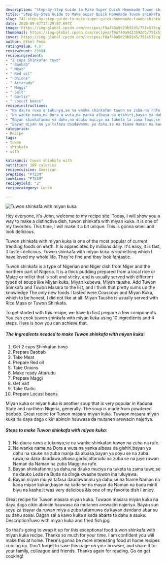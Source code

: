 ```yaml
---
description: "Step-by-Step Guide to Make Super Quick Homemade Tuwon shinkafa with miyan kuka"
title: "Step-by-Step Guide to Make Super Quick Homemade Tuwon shinkafa with miyan kuka"
slug: 742-step-by-step-guide-to-make-super-quick-homemade-tuwon-shinkafa-with-miyan-kuka
date: 2020-09-07T17:29:07.697Z
image: https://img-global.cpcdn.com/recipes/f8af40a9d23b92d5/751x532cq70/tuwon-shinkafa-with-miyan-kuka-recipe-main-photo.jpg
thumbnail: https://img-global.cpcdn.com/recipes/f8af40a9d23b92d5/751x532cq70/tuwon-shinkafa-with-miyan-kuka-recipe-main-photo.jpg
cover: https://img-global.cpcdn.com/recipes/f8af40a9d23b92d5/751x532cq70/tuwon-shinkafa-with-miyan-kuka-recipe-main-photo.jpg
author: Ethel Pena
ratingvalue: 4.8
reviewcount: 29684
recipeingredient:
- "2 cups Shinkafan tuwo"
- " Baobab"
- " Meat"
- " Red oil"
- " Onions"
- " Attarudu"
- " Maggi"
- " Salt"
- " Garlic"
- " Locust beans"
recipeinstructions:
- "Na daura ruwa a tukunya,se na wanke shinkafan tuwon na zuba na rufe."
- "Na wanke nama,na Dora a wuta,na yanka albasa da gishiri,bayan ya dahu na sauke na zuba manja da albasa,bayan ya soyu se na zuba ruwa,na daka daudawa,albasa,garlic,attarudu na zuba se na juye ruwan Naman da Naman na zuba Maggi na rufe."
- "Bayan shinkafanmu ya dahu,na dauko muciya na tuketa ta zama tuwo,se na dauko Leda na Buda na dinga kwashe tuwon ina luluyawa."
- "Bayan miyan mu ya tafasa daudawanmu ya dahu,se na tsame Naman na kada miyan kukan,bayan na kada se na mayar da Naman na bada minti biyu na kashe.it was very delicious &amp;is one of my favorite dish I enjoy."
categories:
- Recipe
tags:
- tuwon
- shinkafa
- with

katakunci: tuwon shinkafa with 
nutrition: 189 calories
recipecuisine: American
preptime: "PT23M"
cooktime: "PT54M"
recipeyield: "3"
recipecategory: Lunch

---
```



![Tuwon shinkafa with miyan kuka](https://img-global.cpcdn.com/recipes/f8af40a9d23b92d5/751x532cq70/tuwon-shinkafa-with-miyan-kuka-recipe-main-photo.jpg)

Hey everyone, it's John, welcome to my recipe site. Today, I will show you a way to make a distinctive dish, tuwon shinkafa with miyan kuka. It is one of my favorites. This time, I will make it a bit unique. This is gonna smell and look delicious.

Tuwon shinkafa with miyan kuka is one of the most popular of current trending foods on earth. It is appreciated by millions daily. It's easy, it is fast, it tastes delicious. Tuwon shinkafa with miyan kuka is something which I have loved my whole life. They're fine and they look fantastic.

Tuwon shinkafa is a type of Nigerian and Niger dish from Niger and the northern part of Nigeria. It is a thick pudding prepared from a local rice or Maize or millet that is soft and sticky, and is usually served with different types of soups like Miyan kuka, Miyan kubewa, Miyan taushe. Add Tuwon Shinkafa and Tuwon Masara to the list, and I think that pretty sums up the knowledge The only new foods I tasted were Couscous and Miyan Kuka, which to be honest, I did not like at all. Miyan Taushe is usually served with Rice Masa or Tuwon Shinkafa.


To get started with this recipe, we have to first prepare a few components. You can cook tuwon shinkafa with miyan kuka using 10 ingredients and 4 steps. Here is how you can achieve that.

<!--inarticleads1-->

##### The ingredients needed to make Tuwon shinkafa with miyan kuka:

1. Get 2 cups Shinkafan tuwo
1. Prepare  Baobab
1. Take  Meat
1. Prepare  Red oil
1. Take  Onions
1. Make ready  Attarudu
1. Prepare  Maggi
1. Get  Salt
1. Take  Garlic
1. Prepare  Locust beans


Miyan kuka or miyar kuka is another soup that is very popular in Kaduna State and northern Nigeria, generally. The soup is made from powdered baobab. Great recipe for Tuwon masara miyan kuka. Tuwaon masara miyan kuka na daya daga cikin abincin hauwasa da mutanen arewacin najeriya. 

<!--inarticleads2-->

##### Steps to make Tuwon shinkafa with miyan kuka:

1. Na daura ruwa a tukunya,se na wanke shinkafan tuwon na zuba na rufe.
1. Na wanke nama,na Dora a wuta,na yanka albasa da gishiri,bayan ya dahu na sauke na zuba manja da albasa,bayan ya soyu se na zuba ruwa,na daka daudawa,albasa,garlic,attarudu na zuba se na juye ruwan Naman da Naman na zuba Maggi na rufe.
1. Bayan shinkafanmu ya dahu,na dauko muciya na tuketa ta zama tuwo,se na dauko Leda na Buda na dinga kwashe tuwon ina luluyawa.
1. Bayan miyan mu ya tafasa daudawanmu ya dahu,se na tsame Naman na kada miyan kukan,bayan na kada se na mayar da Naman na bada minti biyu na kashe.it was very delicious &amp;is one of my favorite dish I enjoy.


Great recipe for Tuwon masara miyan kuka. Tuwaon masara miyan kuka na daya daga cikin abincin hauwasa da mutanen arewacin najeriya. Bayan sun soyu za tsayar da ruwan miya a zuba tafarnuwa da kayan dandano abar su su dahu sosai. Dagan sai a kawo kuka a kada abarta ta dahu a sauke. DescriptionTuwo with miyan kuka and fried fish.jpg. 

So that's going to wrap it up for this exceptional food tuwon shinkafa with miyan kuka recipe. Thanks so much for your time. I am confident you will make this at home. There's gonna be more interesting food at home recipes coming up. Don't forget to save this page on your browser, and share it to your family, colleague and friends. Thanks again for reading. Go on get cooking!
